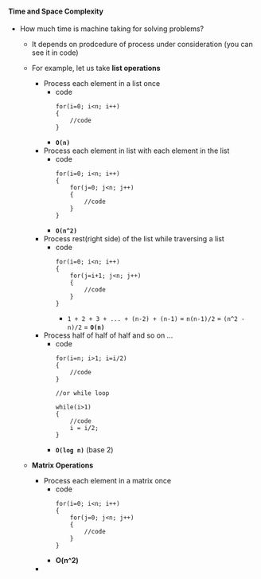 #### Time and Space Complexity

- How much time is machine taking for solving problems?
    - It depends on prodcedure of process under consideration (you can see it in code)
    - For example, let us take **list operations**
        - Process each element in a list once
            - code
                ```
                for(i=0; i<n; i++)
                {
                    //code
                }
                ```
            - **`O(n)`**
        - Process each element in list with each element in the list
            - code
                ```
                for(i=0; i<n; i++)
                {
                    for(j=0; j<n; j++)
                    {
                        //code
                    }
                }
                ```
            - **`O(n^2)`**
        - Process rest(right side) of the list while traversing a list
            - code
                ```
                for(i=0; i<n; i++)
                {
                    for(j=i+1; j<n; j++)
                    {
                        //code
                    }
                }
                ```
                - `1 + 2 + 3 + ... + (n-2) + (n-1)` = `n(n-1)/2` = `(n^2 - n)/2` = **`O(n)`**
        - Process half of half of half and so on ...
            - code
                ```
                for(i=n; i>1; i=i/2)
                {
                    //code
                }

                //or while loop

                while(i>1)
                {
                    //code
                    i = i/2;
                }
                ```
            - **`O(log n)`** (base 2)

    - **Matrix Operations**
        - Process each element in a matrix once
            - code
                ```
                for(i=0; i<n; i++)
                {
                    for(j=0; j<n; j++)
                    {
                        //code
                    }
                }
                ```
            - **O(n^2)**
        - 